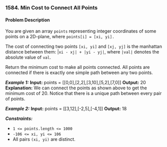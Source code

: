 ### 1584. Min Cost to Connect All Points

#### Problem Description

You are given an array `points` representing integer coordinates of some points on a 2D-plane, where `points[i] = [xi, yi].`

The cost of connecting two points `[xi, yi]` and `[xj, yj]` is the manhattan distance between them: |`xi - xj| + |yi - yj|`, where `|val|` denotes the absolute value of `val`.

Return the minimum cost to make all points connected. All points are connected if there is exactly one simple path between any two points.

***Example 1:*** 
**Input:**  points = [[0,0],[2,2],[3,10],[5,2],[7,0]]
**Output:**  20
**Explanation:** 
We can connect the points as shown above to get the minimum cost of 20.
Notice that there is a unique path between every pair of points.

***Example 2:*** 
**Input:**  points = [[3,12],[-2,5],[-4,1]]
**Output:**  18

***Constraints:*** 
- `1 <= points.length <= 1000`
- `-106 <= xi, yi <= 106`
- All pairs `(xi, yi)` are distinct.
